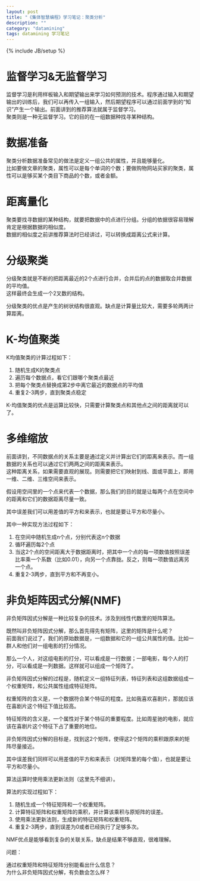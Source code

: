 ```yaml
---
layout: post
title: "《集体智慧编程》学习笔记：聚类分析"
description: ""
category: "datamining"
tags: datamining 学习笔记
---
```

{% include JB/setup %}

# 监督学习&无监督学习

监督学习是利用样板输入和期望输出来学习如何预测的技术。程序通过输入和期望输出的训练后，我们可以再传入一组输入，然后期望程序可以通过前面学到的“知识”产生一个输出。前面讲到的推荐算法就属于监督学习。  
聚类则是一种无监督学习。它的目的在一组数据种找寻某种结构。  

# 数据准备

聚类分析数据准备常见的做法是定义一组公共的属性，并且能够量化。      
比如要做文章的聚类，属性可以是每个单词的个数；要做购物网站买家的聚类，属性可以是够买某个类目下商品的个数，或者金额。  

# 距离量化

聚类要找寻数据的某种结构，就要把数据中的点进行分组。分组的依据很容易理解肯定是根据数据的相似度。  
数据的相似度之前讲推荐算法时已经讲过，可以转换成距离公式来计算。  

# 分级聚类

分级聚类就是不断的把距离最近的2个点进行合并，合并后的点的数据取合并数据的平均值。  
这样最终会生成一个2叉数的结构。  

分级聚类的优点是产生的树状结构很直观。缺点是计算量比较大，需要多轮两两计算距离。  

# K-均值聚类

K均值聚类的计算过程如下：

1. 随机生成K的聚类点
2. 遍历每个数据点，看它们跟哪个聚类点最近
3. 把每个聚类点替换成第2步中离它最近的数据点的平均值
4. 重复2-3两步，直到聚类点稳定

K-均值聚类的优点是运算比较快，只需要计算聚类点和其他点之间的距离就可以了。  

<!--more-->

# 多维缩放

前面讲到，不同数据点的关系主要是通过定义并计算出它们的距离来表示。而一组数据的关系也可以通过它们两两之间的距离来表示。  
这种距离关系，如果需要直观的展现。则需要把它们映射到线、面或平面上，即用一维、二维、三维空间来表示。  

假设用空间里的一个点来代表一个数据，那么我们的目的就是让每两个点在空间中的距离和它们的数据距离尽量一致。  
  
其中误差我们可以用差值的平方和来表示，也就是要让平方和尽量小。  

其中一种实现方法过程如下：

1. 在空间中随机生成n个点，分别代表这n个数据
2. 循环遍历每2个点
3. 当这2个点的空间距离大于数据距离时，把其中一个点的每一项数值按照误差比率乘一个系数（比如0.01），向另一个点靠拢。反之，则每一项数值远离另一个点。
4. 重复2-3两步，直到平方和不再变小。


# 非负矩阵因式分解(NMF)

非负矩阵因式分解是一种比较复杂的技术。涉及到线性代数里的矩阵算法。  

既然叫非负矩阵因式分解，那么首先得先有矩阵，这里的矩阵是什么呢？  
前面我们说过了，我们的原始数据是，一组数据和它的一组公共属性的值。比如一群人和他们对一组电影的打分情况。  

那么一个人，对这组电影的打分，可以看成是一行数据；一部电影，每个人的打分，可以看成是一列数据。这样就可以组成一个矩阵了。


非负矩阵因式分解的过程是，随机定义一组特征列表，特征列表和这组数据组成一个权重矩阵，和公共属性组成特征矩阵。

权重矩阵的含义是，一个数据符合某个特征的程度。比如我喜欢喜剧片，那就应该在喜剧片这个特征下值比较高。

特征矩阵的含义是，一个属性对于某个特征的重要程度。比如周星驰的电影，就应该在喜剧片这个特征下占了重要的地位。  

非负矩阵因式分解的目标是，找到这2个矩阵，使得这2个矩阵的乘积跟原来的矩阵尽量接近。

其中误差我们同样可以用差值的平方和来表示（对矩阵里的每个值），也就是要让平方和尽量小。 

算法运算时使用乘法更新法则（这里先不细讲）。


算法的实现过程如下：

1. 随机生成一个特征矩阵和一个权重矩阵。
2. 计算特征矩阵和权重矩阵的乘积，并计算该乘积与原矩阵的误差。
3. 使用乘法更新法则，生成新的特征矩阵和权重矩阵。
4. 重复2-3两步，直到误差为0或者已经执行了足够多次。

  
NMF优点是能够看到复杂的关联关系，缺点是结果不够直观，很难理解。


问题：

通过权重矩阵和特征矩阵分别能看出什么信息？  
为什么非负矩阵因式分解，有负数会怎么样？  


  
